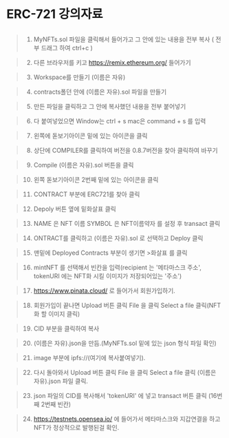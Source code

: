 # ERC-721 강의자료

##
> 1. MyNFTs.sol 파일을 클릭해서 들어가고 그 안에 있는 내용을 전부 복사 ( 전부 드래그 하여 ctrl+c )

> 2. 다른 브라우저를 키고 https://remix.ethereum.org/ 들어가기

> 3. Workspace를 만들기 (이름은 자유)

> 4. contracts폴던 안에 (이름은 자유).sol 파일을 만들기

> 5. 만든 파일을 클릭하고 그 안에 복사했던 내용을 전부 붙어넣기

> 6. 다 붙여넣었으면 Window는 ctrl + s mac은 command + s 를 입력

> 7. 왼쪽에 돋보기아이콘 밑에 있는 아이콘을 클릭

> 8. 상단에 COMPILER를 클릭하여 버전을 0.8.7버전을 찾아 클릭하여 바꾸기

> 9. Compile (이름은 자유).sol 버튼을 클릭

> 10. 왼쪽 돋보기아이콘 2번째 밑에 있는 아이콘을 클릭

> 11. CONTRACT 부분에 ERC721를 찾아 클릭

> 12. Depoly 버튼 옆에 밑화살표 클릭

> 13. NAME 은 NFT 이름 SYMBOL 은 NFT이름약자 를 설정 후 transact 클릭

> 14. ONTRACT를 클릭하고 (이름은 자유).sol 로 선택하고 Deploy 클릭

> 15. 맨밑에 Deployed Contracts 부분이 생기면 >화살표 를 클릭

> 16. mintNFT 를 선택해서 빈칸을 입력(recipient 는 '메타마스크 주소', tokenURI 에는 NFT화 시킬 이미지가 저장되어있는 '주소')

> 17. https://www.pinata.cloud/ 로 들어가서 회원가입하기.

> 18. 회원가입이 끝나면 Upload 버튼 클릭 File 을 클릭 Select a file 클릭(NFT화 할 이미지 클릭)

> 19. CID 부분을 클릭하여 복사

> 20. (이름은 자유).json을 만듬.(MyNFTs.sol 밑에 있는 json 형식 파일 확인)

> 21. image 부분에 ipfs://(여기에 복사붙여넣기).

> 22. 다시 돌아와서 Upload 버튼 클릭 File 을 클릭 Select a file 클릭 (이름은 자유).json 파일 클릭.

> 23. json 파일의 CID를 복사해서 'tokenURI' 에 넣고 transact 버튼 클릭 (16번째 2번째 빈칸)

> 24. https://testnets.opensea.io/ 에 들어가서 메타마스크와 지갑연결을 하고 NFT가 정상적으로 발행된걸 확인.



